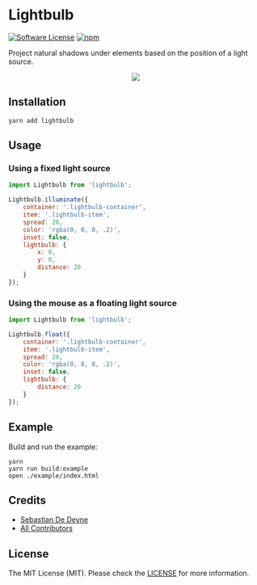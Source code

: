 # Lightbulb

[![Software License](https://img.shields.io/badge/license-MIT-brightgreen.svg?style=flat-square)](LICENSE.md)
[![npm](https://img.shields.io/npm/v/lightbulb.svg?style=flat-square)](https://www.npmjs.com/package/lightbulb)

Project natural shadows under elements based on the position of a light source.

<p align="center">
  <img src="https://cloud.githubusercontent.com/assets/11269635/21862518/d9d0c496-d839-11e6-9b7c-ce506df50ba2.png">
</p>

## Installation

```
yarn add lightbulb
```

## Usage

### Using a fixed light source

```js
import Lightbulb from 'lightbulb';

Lightbulb.illuminate({
    container: '.lightbulb-container',
    item: '.lightbulb-item',
    spread: 20,
    color: 'rgba(0, 0, 0, .2)',
    inset: false,
    lightbulb: {
        x: 0,
        y: 0,
        distance: 20
    }
});
```

### Using the mouse as a floating light source

```js
import Lightbulb from 'lightbulb';

Lightbulb.float({
    container: '.lightbulb-container',
    item: '.lightbulb-item',
    spread: 20,
    color: 'rgba(0, 0, 0, .2)',
    inset: false,
    lightbulb: {
        distance: 20
    }
});
```

## Example

Build and run the example:

```
yarn
yarn run build:example
open ./example/index.html
```

## Credits

- [Sebastian De Deyne](https://github.com/sebastiandedeyne)
- [All Contributors](../../contributors)

## License

The MIT License (MIT). Please check the [LICENSE](https://github.com/sebastiandedeyne/yaml_front_matter/blob/master/LICENSE.md) for more information.
